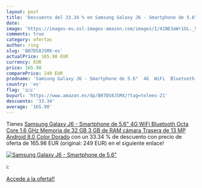 ```yaml
---
layout: post
title: 'Descuento del 33.34 % en Samsung Galaxy J6 - Smartphone de 5.6"  '
date: 
image: 'https://images-eu.ssl-images-amazon.com/images/I/41NE3aWr1OL._SL200_.jpg'
comments: true
category: ofertas
author: ring
slug: 'B07DS8JSMX-es'
actualPrice: 165.98 EUR
currency: EUR
price: 165.98
comparePrice: 249 EUR
prodname: 'Samsung Galaxy J6 - Smartphone de 5.6"  4G  WiFi  Bluetooth  Octa Core 1.6 GHz  Memoria de 32 GB  3 GB de RAM  cámara Trasera de 13 MP  Android 8.0  Color Dorado'
country: 'es'
flag: '🇪🇸'
buyurl: 'https://www.amazon.es/dp/B07DS8JSMX/?tag=tolees-21'
descuento: '33.34'
average: '165.98'
---
```


Tienes [Samsung Galaxy J6 - Smartphone de 5.6"  4G  WiFi  Bluetooth  Octa Core 1.6 GHz  Memoria de 32 GB  3 GB de RAM  cámara Trasera de 13 MP  Android 8.0  Color Dorado](https://www.amazon.es/dp/B07DS8JSMX/?tag=tolees-21) con un 33.34 % de descuento con precio de oferta de 165.98 EUR (original: 249 EUR) en el siguiente enlace!

[![Samsung Galaxy J6 - Smartphone de 5.6"  ](https://images-eu.ssl-images-amazon.com/images/I/41NE3aWr1OL._SL200_.jpg)](https://www.amazon.es/dp/B07DS8JSMX/?tag=tolees-21)

ℹ️:


[Accede a la oferta!!](https://www.amazon.es/dp/B07DS8JSMX/?tag=tolees-21)
